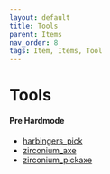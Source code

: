 ```yaml
---
layout: default
title: Tools
parent: Items
nav_order: 8
tags: Item, Items, Tool
---
```


# Tools

#### Pre Hardmode
- [harbingers_pick](https://ricklugtigheid.github.io/SupernovaMod/docs/items/tools/harbingers_pick)
- [zirconium_axe](https://ricklugtigheid.github.io/SupernovaMod/docs/items/tools/zirconium_axe)
- [zirconium_pickaxe](https://ricklugtigheid.github.io/SupernovaMod/docs/items/tools/zirconium_pickaxe)